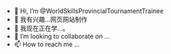 - 👋 Hi, I’m @WorldSkillsProvincialTournamentTrainee
- 👀 我有兴趣...网页网站制作
- 🌱 我现在正在学...。
- 💞️ I’m looking to collaborate on ...
- 📫 How to reach me ...

<!---
WorldSkillsProvincialTournamentTrainee/WorldSkillsProvincialTournamentTrainee is a ✨ special ✨ repository because its `README.md` (this file) appears on your GitHub profile.
You can click the Preview link to take a look at your changes.
--->
